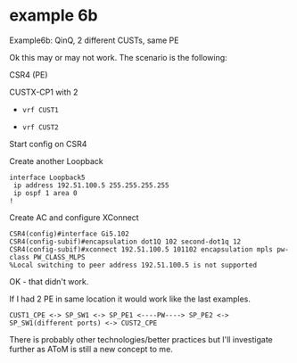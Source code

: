 # example 6b

Example6b: QinQ, 2 different CUSTs, same PE


Ok this may or may not work.  The scenario is the following:


CSR4 (PE)



CUSTX-CP1 with 2 

* ```vrf CUST1```

* ```vrf CUST2```



Start config on CSR4

Create another Loopback

```
interface Loopback5
 ip address 192.51.100.5 255.255.255.255
 ip ospf 1 area 0
!
```

Create AC and configure XConnect

```
CSR4(config)#interface Gi5.102            
CSR4(config-subif)#encapsulation dot1Q 102 second-dot1q 12
CSR4(config-subif)#xconnect 192.51.100.5 101102 encapsulation mpls pw-class PW_CLASS_MLPS
%Local switching to peer address 192.51.100.5 is not supported
```

OK - that didn't work.  

If I had 2 PE in same location it would work like the last examples.
```
CUST1_CPE <-> SP_SW1 <-> SP_PE1 <----PW----> SP_PE2 <-> SP_SW1(different ports) <-> CUST2_CPE  
```

There is probably other technologies/better practices but I'll investigate further as AToM is still a new concept to me.












